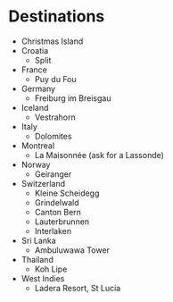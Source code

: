 # Destinations

- Christmas Island
- Croatia
  - Split
- France
  - Puy du Fou
- Germany
  - Freiburg im Breisgau
- Iceland
  - Vestrahorn
- Italy
  - Dolomites
- Montreal
  - La Maisonnée (ask for a Lassonde)
- Norway
  - Geiranger
- Switzerland
  - Kleine Scheidegg
  - Grindelwald
  - Canton Bern
  - Lauterbrunnen
  - Interlaken
- Sri Lanka
  - Ambuluwawa Tower
- Thailand
  - Koh Lipe
- West Indies
  - Ladera Resort, St Lucia
